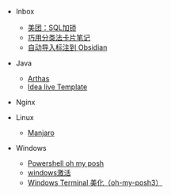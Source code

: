 - Inbox
  - [美团：SQL加锁](Inbox/美团：这个%20SQL%20语句加了哪些锁.md)
  - [巧用分类法卡片笔记](Inbox/巧用分类法解决使用卡片笔记时遇到的困境.md)
  - [自动导入标注到 Obsidian](Inbox/自动导入标注到%20Obsidian（不使用同步助手方案）.md)
- Java
  - [Arthas](Java/Arthas使用文档.md)
  - [Idea live Template](Java/Idea.md)
- Nginx

- Linux
  - [Manjaro](Linux/Manjaro教程.md)
  
- Windows
  - [Powershell  oh my posh](Windows/Powershell%20%20oh%20my%20posh.md)
  - [windows激活](Windows/windows激活.md)
  - [Windows Terminal 美化（oh-my-posh3）](Windows/Windows%20Terminal%20美化（oh-my-posh3）.md)
